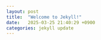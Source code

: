 ```yaml
---
layout: post
title:  "Welcome to Jekyll!"
date:   2025-03-25 21:40:29 +0900
categories: jekyll update
---
```

